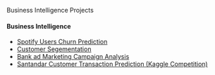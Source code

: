 Business Intelligence Projects



#### Business Intelligence
* [Spotify Users Churn Prediction](https://github.com/vamshigunji183/Data-Science-portfolio/tree/master/Business%20Intelligence/Spotify-User-Churn-Prediction)
* [Customer Segementation](https://github.com/vamshigunji183/Data-Science-portfolio/tree/master/Business%20Intelligence/Identification-Customer-Segment)
* [Bank ad Marketing Campaign Analysis](https://github.com/vamshigunji183/Data-Science-portfolio/tree/master/Business%20Intelligence/Bank-Marketing-Campaign-Analysis)
* [Santandar Customer Transaction Prediction (Kaggle Competition)]()
